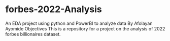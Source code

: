 # forbes-2022-Analysis
An EDA project using python and PowerBI to analyze data
By Afolayan Ayomide
Objectives
This is a repository for a project on the analysis of 2022 forbes billionaires dataset.
